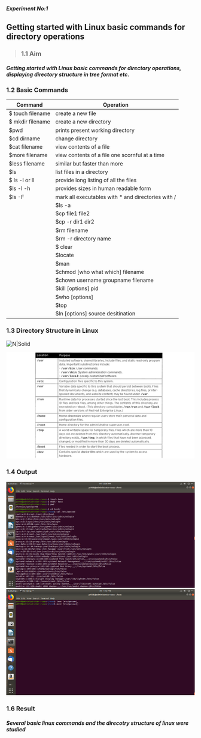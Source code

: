##### Experiment No:1

##   Getting started with Linux basic commands for directory operations


>  ### 1.1   Aim
#####  Getting started with Linux basic commands for directory operations, displaying directory structure in tree format etc. 
### 1.2 Basic Commands 

| Command | Operation |
| ------ | ------ |
|  $ touch filename | create a new file |
| $ mkdir filename | create a new directory |
| $pwd | prints present working directory |
| $cd dirname  | change directory |
| $cat filename  | view contents of a file |
| $more filename  | view contents of a file one scornful at a time |
   | $less filename | similar but faster than more |
   | $ls   | list files in a directory |
   |$ ls -l or ll| provide long listing of all the files |
   | $ls -l -h    | provides sizes in human readable form |
 | $ls   -F   | mark all executables with * and directories with / |
    |$ls -a | show all files in the present directory |
    |$cp file1 file2 | copying files |
    |$cp -r dir1 dir2 | copy directories |
    | $rm filename | remove a file |
    | $rm -r directory name| remove directory |
    |$ clear | clear the contents of the terminal |
    |$locate | search for a specified filename |
    |$man  |commandname view help of the specified command name |
    |$chmod [who what which] filename |  change file permissions |
    |$chown username:groupname filename |  change ownership file or directory |
    | $kill [options] pid | Kill a process|
    |$who [options]  | Display who is logged in |
    |$top  | Display the resources being used in your system  |
    |$ln [options] source desitination | Create a shortcut |
    
  ### 1.3 Directory Structure in Linux


  ![N|Solid](https://encrypted-tbn0.gstatic.com/images?q=tbn%3AANd9GcSm8jdFwD46XIqbrfiNbuAboIcuNjrz3L_bDs-w-kpRayrC56rI)
  
   ![N|Solid](https://github.com/ebinbabu/CET/blob/master/filesystem.png.png?raw=true)
  ### 1.4  Output

![N|Solid](https://github.com/ebinbabu/CET/blob/master/lab1.png?raw=true)
![N|Solid](https://github.com/ebinbabu/CET/blob/master/Screenshot%20from%202020-01-31%2013-15-10.png?raw=true)



  ### 1.6 Result
#####  Several basic linux commands and the direcotry structure of linux were studied